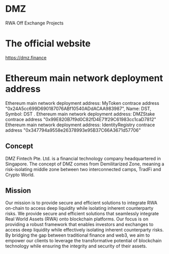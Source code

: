 # DMZ
RWA Off Exchange Projects

# The official website
https://dmz.finance

# Ethereum main network deployment address
Ethereum main network deployment address: MyToken contrace address "0x24A5cc699D690187076ABf10540ADdACAA983987", Name: DST, Symbol: DST .
Ethereum main network deployment address: DMZStake contrace address "0x99E820B7f9d0C82fD4E71f29C61983cc1caD7812"
Ethereum main network deployment address: IdentityRegistry contrace address "0x347794a9558e26378993e95B37C66A3671d57706"

## Concept
DMZ Fintech Pte. Ltd. is a financial technology company headquartered in Singapore.
The concept of DMZ comes from Demilitarized Zone, meaning a risk-isolating middle zone between two interconnected camps, TradFi and Crypto World.

## Mission
Our mission is to provide secure and efficient solutions to integrate RWA on-chain to access deep liquidity while isolating inherent counterparty risks.
We provide secure and efficient solutions that seamlessly integrate Real World Assets (RWA) onto blockchain platforms. Our focus is on providing a robust framework that enables investors and exchanges to access deep liquidity while effectively isolating inherent counterparty risks. By bridging the gap between traditional finance and web3, we aim to empower our clients to leverage the transformative potential of blockchain technology while ensuring the integrity and security of their assets.
